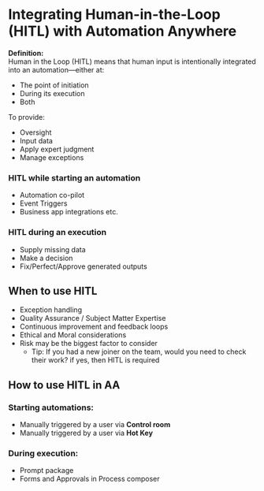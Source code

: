 # Integrating Human-in-the-Loop (HITL) with Automation Anywhere

**Definition:**  
Human in the Loop (HITL) means that human input is intentionally integrated into an automation—either at:

- The point of initiation  
- During its execution  
- Both  

To provide:

- Oversight  
- Input data  
- Apply expert judgment  
- Manage exceptions

### HITL while starting an automation  

- Automation co-pilot  
- Event Triggers  
- Business app integrations etc.  

### HITL during an execution  

- Supply missing data  
- Make a decision  
- Fix/Perfect/Approve generated outputs  

## When to use HITL  

- Exception handling  
- Quality Assurance / Subject Matter Expertise  
- Continuous improvement and feedback loops  
- Ethical and Moral considerations  
- Risk may be the biggest factor to consider  
    - Tip: If you had a new joiner on the team, would you need to check their work? if yes, then HITL is required  

## How to use HITL in AA  

### Starting automations:  

  * Manually triggered by a user via **Control room**  
  * Manually triggered by a user via **Hot Key**  

### During execution:
  * Prompt package  
  * Forms and Approvals in Process composer  
